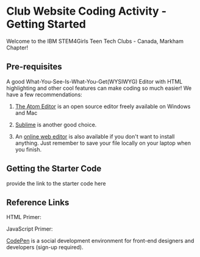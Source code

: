 # Club Website Coding Activity - Getting Started

Welcome to the IBM STEM4Girls Teen Tech Clubs - Canada, Markham Chapter!

## Pre-requisites
A good What-You-See-Is-What-You-Get(WYSIWYG) Editor with HTML highlighting and other cool features can make coding so much easier! We have a few recommendations:
1. [The Atom Editor](https://atom.io) is an open source editor freely available on Windows and Mac

1. [Sublime](http://www.sublimetext.com) is another good choice.
1. An [online web editor](https://html-online.com/editor/) is also available if you don't want to install anything. Just remember to save your file locally on your laptop when you finish.


## Getting the Starter Code
provide the link to the starter code here

## Reference Links
HTML Primer:

JavaScript Primer:

[CodePen](https://codepen.io/#) is a social development environment for front-end designers and developers (sign-up required).




